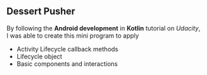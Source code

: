 ## Dessert Pusher ##

By following the **Android development** in **Kotlin** tutorial on _Udacity_,  
I was able to create this mini program to apply  
* Activity Lifecycle callback methods
* Lifecycle object
* Basic components and interactions
